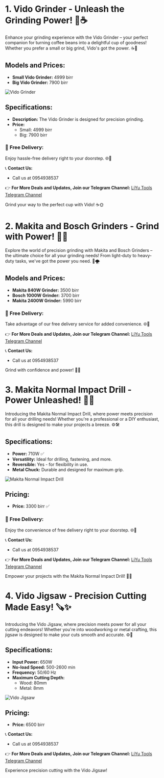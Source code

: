 # 1. Vido Grinder - Unleash the Grinding Power! 💪☕

Enhance your grinding experience with the Vido Grinder – your perfect companion for turning coffee beans into a delightful cup of goodness! Whether you prefer a small or big grind, Vido's got the power. ☕🔧

## Models and Prices:

- **Small Vido Grinder:** 4999 birr
- **Big Vido Grinder:** 7900 birr

![Vido Grinder](images/vido_grinder_preview.png)

## Specifications:

- **Description:** The Vido Grinder is designed for precision grinding.
- **Price:** 
  - Small: 4999 birr
  - Big: 7900 birr

### 🚚 **Free Delivery:**
Enjoy hassle-free delivery right to your doorstep. 🌐🎁

📞 **Contact Us:**
- Call us at 0954938537

👉 **For More Deals and Updates, Join our Telegram Channel:**
[LiYu Tools Telegram Channel](https://t.me/liyutools)

Grind your way to the perfect cup with Vido! ☕🌞
# 2. Makita and Bosch Grinders - Grind with Power! 💪🔧

Explore the world of precision grinding with Makita and Bosch Grinders – the ultimate choice for all your grinding needs! From light-duty to heavy-duty tasks, we've got the power you need. 🔩🌪️

## Models and Prices:

- **Makita 840W Grinder:** 3500 birr
- **Bosch 1000W Grinder:** 3700 birr
- **Makita 2400W Grinder:** 5990 birr

### 🚚 **Free Delivery:**
Take advantage of our free delivery service for added convenience. 🌐🎁

👉 **For More Deals and Updates, Join our Telegram Channel:**
[LiYu Tools Telegram Channel](https://t.me/liyutools)

📞 **Contact Us:**
- Call us at 0954938537

Grind with confidence and power! 🔧💥

# 3. Makita Normal Impact Drill - Power Unleashed! 🔩💨

Introducing the Makita Normal Impact Drill, where power meets precision for all your drilling needs! Whether you're a professional or a DIY enthusiast, this drill is designed to make your projects a breeze. ⚙️🛠️

## Specifications:

- **Power:** 710W ✅
- **Versatility:** Ideal for drilling, fastening, and more.
- **Reversible:** Yes - for flexibility in use.
- **Metal Chuck:** Durable and designed for maximum grip.

![Makita Normal Impact Drill](images/makita_impact_drill_preview.png)

## Pricing:

- **Price:** 3300 birr ✅

### 🚚 **Free Delivery:**
Enjoy the convenience of free delivery right to your doorstep. 🌐🎁

📞 **Contact Us:**
- Call us at 0954938537

👉 **For More Deals and Updates, Join our Telegram Channel:**
[LiYu Tools Telegram Channel](https://t.me/liyutools)

Empower your projects with the Makita Normal Impact Drill! 🔧💥

# 4. Vido Jigsaw - Precision Cutting Made Easy! 🪚✨

Introducing the Vido Jigsaw, where precision meets power for all your cutting endeavors! Whether you're into woodworking or metal crafting, this jigsaw is designed to make your cuts smooth and accurate. ⚙️🔪

## Specifications:

- **Input Power:** 650W
- **No-load Speed:** 500-2600 min
- **Frequency:** 50/60 Hz
- **Maximum Cutting Depth:**
  - Wood: 80mm
  - Metal: 8mm

![Vido Jigsaw](images/vido_jigsaw_preview.png)

## Pricing:

- **Price:** 6500 birr

📞 **Contact Us:**
- Call us at 0954938537

👉 **For More Deals and Updates, Join our Telegram Channel:**
[LiYu Tools Telegram Channel](https://t.me/liyutools)

Experience precision cutting with the Vido Jigsaw! 

